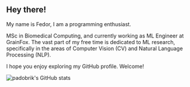 ## **Hey there!**

My name is Fedor, I am a programming enthusiast.

MSc in Biomedical Computing, and currently working as ML Engineer at GrainFox. The vast part of my free time is dedicated to ML research, specifically in the areas of Computer Vision (CV) and Natural Language Processing (NLP).

I hope you enjoy exploring my GitHub profile. Welcome!

![padobrik's GitHub stats](https://github-readme-stats.vercel.app/api?username=padobrik&show_icons=true&theme=radical)
